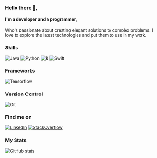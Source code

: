 ### Hello there 👋,
#### I'm a developer and a programmer,
Who's passionate about creating elegant solutions to complex problems. I love to explore the latest technologies and put them to use in my work. 

### Skills 
![Java](https://img.shields.io/badge/Java-FE8B4D?style=for-the-badge&logo=openjdk&logoColor=white) ![Python](https://img.shields.io/badge/Python-FE8B4D?style=for-the-badge&logo=python&logoColor=white)  ![R](https://img.shields.io/badge/R-FE8B4D?style=for-the-badge&logo=r&logoColor=white) ![Swift](https://img.shields.io/badge/Swift-FE8B4D?style=for-the-badge&logo=swift&logoColor=white)

### Frameworks 
![Tensorflow](https://img.shields.io/badge/Tensorflow-62F53B?style=for-the-badge&logo=tensorflow&logoColor=Black) 

### Version Control
![Git](https://img.shields.io/badge/Git-F56C22?style=for-the-badge&logo=git&logoColor=white)

### Find me on

[![LinkedIn]( https://img.shields.io/badge/LinkedIn-0077B5?style=for-the-badge&logo=linkedin&logoColor=white)]( https://www.linkedin.com/in/rene-tarot- "LinkedIn") [![StackOverflow]( https://img.shields.io/badge/-Stackoverflow-FE7A16?style=for-the-badge&logo=stack-overflow&logoColor=white)](https://stackoverflow.com/users/12822615/ren%c3%a9-tarot?tab=profile "StackOverflow") 


### My Stats

![GitHub stats](https://github-readme-stats.vercel.app/api?username=Rene-Tarot&show_icons=true&theme=radical)  

